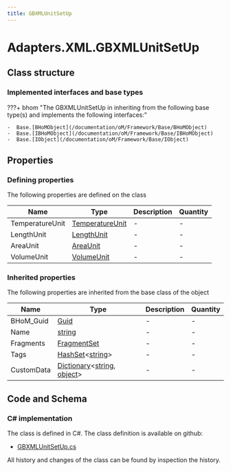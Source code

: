 ```yaml
---
title: GBXMLUnitSetUp
---
```


# Adapters.XML.GBXMLUnitSetUp



## Class structure

### Implemented interfaces and base types

???+ bhom "The GBXMLUnitSetUp in inheriting from the following base type(s) and implements the following interfaces:"

    -  Base.[BHoMObject](/documentation/oM/Framework/Base/BHoMObject)
    -  Base.[IBHoMObject](/documentation/oM/Framework/Base/IBHoMObject)
    -  Base.[IObject](/documentation/oM/Framework/Base/IObject)


## Properties



### Defining properties

The following properties are defined on the class

| Name             | Type             | Description      | Quantity         |
|------------------|------------------|------------------|------------------|
| TemperatureUnit | [TemperatureUnit](/documentation/oM/Adapter/Adapters/XML/TemperatureUnit) | - | - |
| LengthUnit | [LengthUnit](/documentation/oM/Adapter/Adapters/XML/LengthUnit) | - | - |
| AreaUnit | [AreaUnit](/documentation/oM/Adapter/Adapters/XML/AreaUnit) | - | - |
| VolumeUnit | [VolumeUnit](/documentation/oM/Adapter/Adapters/XML/VolumeUnit) | - | - |


### Inherited properties
The following properties are inherited from the base class of the object

| Name             | Type             | Description      | Quantity         |
|------------------|------------------|------------------|------------------|
| BHoM_Guid | [Guid](https://learn.microsoft.com/en-us/dotnet/api/System.Guid?view=netstandard-2.0) | - | - |
| Name | [string](https://learn.microsoft.com/en-us/dotnet/api/System.String?view=netstandard-2.0) | - | - |
| Fragments | [FragmentSet](/documentation/oM/Framework/Base/FragmentSet) | - | - |
| Tags | [HashSet](https://learn.microsoft.com/en-us/dotnet/api/System.Collections.Generic.HashSet-1?view=netstandard-2.0)&lt;[string](https://learn.microsoft.com/en-us/dotnet/api/System.String?view=netstandard-2.0)&gt; | - | - |
| CustomData | [Dictionary](https://learn.microsoft.com/en-us/dotnet/api/System.Collections.Generic.Dictionary-2?view=netstandard-2.0)&lt;[string](https://learn.microsoft.com/en-us/dotnet/api/System.String?view=netstandard-2.0), [object](https://learn.microsoft.com/en-us/dotnet/api/System.Object?view=netstandard-2.0)&gt; | - | - |


## Code and Schema

### C# implementation

The class is defined in C#. The class definition is available on github:

- [GBXMLUnitSetUp.cs](https://github.com/BHoM/XML_Toolkit/blob/develop/XML_oM/GBXML/GBXMLUnitSetUp.cs)

All history and changes of the class can be found by inspection the history.
